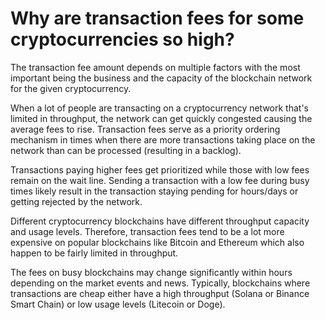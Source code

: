 # Why are transaction fees for some cryptocurrencies so high?

The transaction fee amount depends on multiple factors with the most important being the business and the capacity of the blockchain network for the given cryptocurrency.

When a lot of people are transacting on a cryptocurrency network that's limited in throughput, the network can get quickly congested causing the average fees to rise. Transaction fees serve as a priority ordering mechanism in times when there are more transactions taking place on the network than can be processed (resulting in a backlog).

Transactions paying higher fees get prioritized while those with low fees remain on the wait line. Sending a transaction with a low fee during busy times likely result in the transaction staying pending for hours/days or getting rejected by the network.

Different cryptocurrency blockchains have different throughput capacity and usage levels. Therefore, transaction fees tend to be a lot more expensive on popular blockchains like Bitcoin and Ethereum which also happen to be fairly limited in throughput.

The fees on busy blockchains may change significantly within hours depending on the market events and news. Typically, blockchains where transactions are cheap either have a high throughput (Solana or Binance Smart Chain) or low usage levels (Litecoin or Doge).
